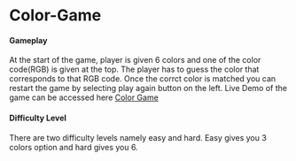 # Color-Game

#### Gameplay

 At the start of the game, player is given 6 colors and one of the color code(RGB) is given at the top. The player has to guess the color that corresponds to that RGB code. Once the corrct color is matched you can restart the game by selecting play again button on the left.
 Live Demo of the game can be accessed here [Color Game](https://special3220.github.io/Color-Game/)

#### Difficulty Level

There are two difficulty levels namely easy and hard. Easy gives you 3 colors option and hard gives you 6.
